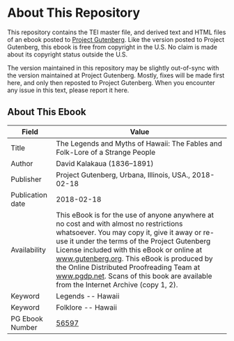 # About This Repository

This repository contains the TEI master file, and derived text and HTML files of an ebook posted to [Project Gutenberg](https://www.gutenberg.org/). Like the version posted to Project Gutenberg, this ebook is free from copyright in the U.S. No claim is made about its copyright status outside the U.S.

The version maintained in this repository may be slightly out-of-sync with the version maintained at Project Gutenberg. Mostly, fixes will be made first here, and only then reposted to Project Gutenberg. When you encounter any issue in this text, please report it here.

## About This Ebook

| Field | Value |
| ----- | ----- |
| Title | The Legends and Myths of Hawaii: The Fables and Folk-Lore of a Strange People |
| Author | David Kalakaua (1836–1891) |
| Publisher | Project Gutenberg, Urbana, Illinois, USA., 2018-02-18 |
| Publication date | 2018-02-18 |
| Availability | This eBook is for the use of anyone anywhere at no cost and with almost no restrictions whatsoever. You may copy it, give it away or re-use it under the terms of the Project Gutenberg License included with this eBook or online at www.gutenberg.org. This eBook is produced by the Online Distributed Proofreading Team at www.pgdp.net. Scans of this book are available from the Internet Archive (copy 1, 2). |
| Keyword | Legends -- Hawaii |
| Keyword | Folklore -- Hawaii |
| PG Ebook Number | [56597](https://www.gutenberg.org/ebooks/56597) |
